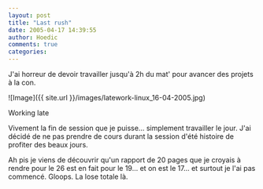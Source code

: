 ```yaml
---
layout: post
title: "Last rush"
date: 2005-04-17 14:39:55
author: Hoedic
comments: true
categories: 
---
```



J'ai horreur de devoir travailler jusqu'à 2h du mat' pour avancer des projets à la con.

![Image]({{ site.url }}/images/latework-linux_16-04-2005.jpg)
<div class="photoattrib">Working late</div>



Vivement la fin de session que je puisse... simplement travailler le jour. J'ai décidé de ne pas prendre de cours durant la session d'été histoire de profiter des beaux jours.

Ah pis je viens de découvrir qu'un rapport de 20 pages que je croyais à rendre pour le 26 est en fait pour le 19... et on est le 17... et surtout je l'ai pas commencé. Gloops. La lose totale là.